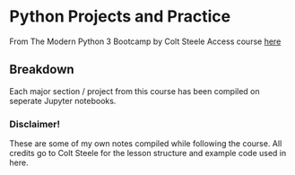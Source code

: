 # Python Projects and Practice
From The Modern Python 3 Bootcamp by Colt Steele
Access course [here](https://www.udemy.com/share/101WrO3@RzHDVEpmMSYR-DhZRXJPxd1bw4p-DAIT3c5J4xYVpbBNU_r-Lhw-RyTVcYPNZxuteA==/)

## Breakdown
Each major section / project from this course has been compiled on seperate Jupyter notebooks.

### Disclaimer!
These are some of my own notes compiled while following the course. All credits go to Colt Steele for the lesson structure and example code used in here. 
